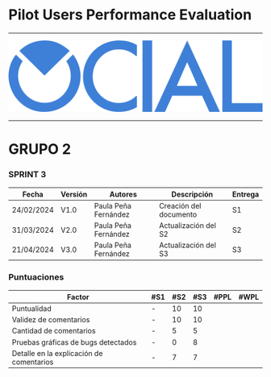 # Pilot Users Performance Evaluation
---

<MDXLayout>
  <img src="https://github.com/ispp-2324-ocial/KB/blob/main/assets/Texto_Ocial.png?raw=true" alt="Texto_Ocial" className="img-centered img-custom-height" />
</MDXLayout>

---

# GRUPO 2

### SPRINT 3
| Fecha      | Versión | Autores|Descripción                                        | Entrega |
|------------|---------|---|-------------------------------------------------|---------|
| 24/02/2024 | V1.0    | Paula Peña Fernández | Creación del documento                                             | S1      |
| 31/03/2024 | V2.0   | Paula Peña Fernández | Actualización del S2                 | S2      |
| 21/04/2024 | V3.0   | Paula Peña Fernández | Actualización del S3                 | S3      |




### Puntuaciones

| Factor                                 | #S1 | #S2 | #S3 | #PPL | #WPL |
|----------------------------------------|-----|-----|-----|------|------|
| Puntualidad                            |  -  |  10 |   10  |      |      |
| Validez de comentarios                 |  -  |  10 |     10|      |      |
| Cantidad de comentarios                |  -  |  5  |    5 |      |      |
| Pruebas gráficas de bugs detectados    |  -  |  0  |    8 |      |      |
| Detalle en la explicación de comentarios | - |  7  |    7 |      |      |

